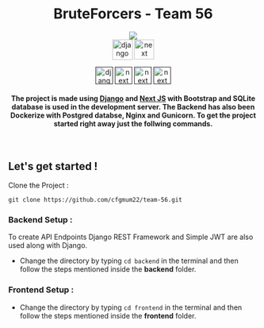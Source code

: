 <h1 align="center">BruteForcers - Team 56</h1>

<p align="center">
<img src="https://badges.frapsoft.com/os/v1/open-source.svg?v=103"/> <br>
<a href="https://www.djangoproject.com/" target="blank"><img align="center" src="https://img.shields.io/badge/Django-092E20?style=for-the-badge&logo=django&logoColor=white" alt="django" height="41"/></a>
<a href="https://nextjs.org/" target="blank"><img align="center" src="https://img.shields.io/badge/next.js-000000?style=for-the-badge&logo=nextdotjs&logoColor=white" alt="next" height="40"/></a>
</p>
<p align="center">
<a href="" target="blank"><img align="center" src="https://img.shields.io/badge/SQLite-07405E?style=for-the-badge&logo=sqlite&logoColor=white" alt="django" height="35"/></a>
<a href="" target="blank"><img align="center" src="https://img.shields.io/badge/Docker-2CA5E0?style=for-the-badge&logo=docker&logoColor=white" alt="next" height="35"/></a>
<a href="" target="blank"><img align="center" src="https://img.shields.io/badge/Bootstrap-563D7C?style=for-the-badge&logo=bootstrap&logoColor=white" alt="next" height="35"/></a>
<a href="" target="blank"><img align="center" src="https://img.shields.io/badge/PostgreSQL-316192?style=for-the-badge&logo=postgresql&logoColor=white](https://img.shields.io/badge/PostgreSQL-316192?style=for-the-badge&logo=postgresql&logoColor=white)" alt="next" height="35"/></a>
</p>

<h4 align="center">The project is made using <a href="https://www.djangoproject.com/">Django</a> and <a href="https://nextjs.org/">Next JS</a> with Bootstrap and SQLite database is used in the development server. The Backend has also been Dockerize with Postgred databse, Nginx and Gunicorn. To get the project started right away just the follwing commands.</h4>

<br>

## Let's get started !

Clone the Project :

```
git clone https://github.com/cfgmum22/team-56.git
```

### Backend Setup :
To create API Endpoints Django REST Framework and Simple JWT are also used along with Django. 

 - Change the directory by typing <code>cd backend</code> in the terminal and then follow the steps mentioned inside the <b>backend</b> folder.

### Frontend Setup :

 - Change the directory by typing <code>cd frontend</code> in the terminal and then follow the steps mentioned inside the <b>frontend</b> folder.
